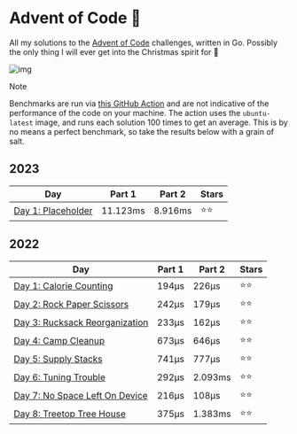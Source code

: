 # Advent of Code 📆
All my solutions to the [Advent of Code](https://adventofcode.com/) challenges, written in Go. Possibly the only thing I will ever get into the Christmas spirit for 🎄

![img](https://media.tenor.com/0hKphDvj4QAAAAAC/grinch-waiting-grinch.gif)

> [!NOTE]
> Benchmarks are run via [this GitHub Action](https://github.com/scottmckendry/aoc/actions/workflows/readmeStats.yml) and are not indicative of the performance of the code on your machine.
> The action uses the `ubuntu-latest` image, and runs each solution 100 times to get an average. This is by no means a perfect benchmark, so take the results below with a grain of salt.

## 2023
<!-- 2023TableStart -->
| Day | Part 1 | Part 2 | Stars |
| --- | --- | --- | --- |
| [Day 1: Placeholder](https://adventofcode.com/2023/day/1) | 11.123ms | 8.916ms | ⭐⭐ |

<!-- 2023TableEnd -->

## 2022
<!-- 2022TableStart -->
| Day | Part 1 | Part 2 | Stars |
| --- | --- | --- | --- |
| [Day 1: Calorie Counting](https://adventofcode.com/2022/day/1) | 194µs | 226µs | ⭐⭐ |
| [Day 2: Rock Paper Scissors](https://adventofcode.com/2022/day/2) | 242µs | 179µs | ⭐⭐ |
| [Day 3: Rucksack Reorganization](https://adventofcode.com/2022/day/3) | 233µs | 162µs | ⭐⭐ |
| [Day 4: Camp Cleanup](https://adventofcode.com/2022/day/4) | 673µs | 646µs | ⭐⭐ |
| [Day 5: Supply Stacks](https://adventofcode.com/2022/day/5) | 741µs | 777µs | ⭐⭐ |
| [Day 6: Tuning Trouble](https://adventofcode.com/2022/day/6) | 292µs | 2.093ms | ⭐⭐ |
| [Day 7: No Space Left On Device](https://adventofcode.com/2022/day/7) | 216µs | 108µs | ⭐⭐ |
| [Day 8: Treetop Tree House](https://adventofcode.com/2022/day/8) | 375µs | 1.383ms | ⭐⭐ |

<!-- 2022TableEnd -->
